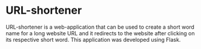 # URL-shortener
URL-shortener is a web-application that can be used to create a short word name for a long website URL and it redirects to the website after clicking on its respective short word. This application was developed using Flask.
